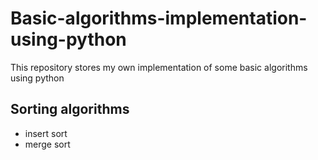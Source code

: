 # Basic-algorithms-implementation-using-python
This repository stores my own implementation of some basic algorithms using python
## Sorting algorithms
* insert sort
* merge sort
